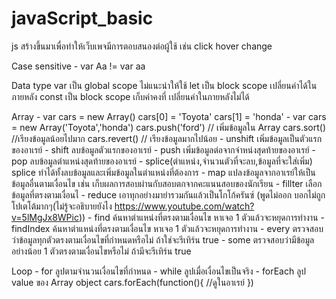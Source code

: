 # javaScript_basic
js สร้างขึ้นมาเพื่อทำให้เว็บเพจมีการตอบสนองต่อผู้ใช้ เช่น click hover change


Case sensitive 
    - var  Aa != var aa

Data type
    var เป็น global scope ไม่แนะนำให้ใช้
    let เป็น block scope เปลี่ยนค่าได้ในภายหลัง
    const เป็น block scope เก็บค่าคงที่ เปลี่ยนค่าในภายหลังไม่ได้

Array
    - var cars = new Array()
            cars[0] = 'Toyota'
            cars[1] = 'honda'
    - var cars = new Array('Toyota','honda')
        cars.push('ford') // เพิ่มข้อมูลใน Array
        cars.sort() //เรียงข้อมูลน้อยไปมาก
        cars.revert() // เรียงข้อมูลมากไปน้อย
    - unshift เพิ่มข้อมูลเป็นตัวแรกของอาเรย์
    - shift ลบข้อมูลตัวแรกของอาเรย์
    - push เพิ่มข้อมูลต่อจากจำหน่งสุดท้ายของอาเรย์
    - pop ลบข้อมูลตำแหน่งสุดท้ายของอาเรย์
    - splice(ตำแหน่ง,จำนวนตัวที่จะลบ,ข้อมูลที่จะใส่เพิ่ม) splice ทำได้ทั้งลบข้อมูลและเพิ่มข้อมูลในตำแหน่งที่ต้องการ
    - map แปลงข้อมูลจากอาเรย์ให้เป็นข้อมูลอื่นตามเงื่อนไข เช่น เก็บผลการสอบผ่านกับสอบตกจากคะแนนสอบของนักเรียน
    - fillter เลือกข้อมูลที่ตรงตามเงื่อนไ
    - reduce เอาทุกอย่างมายำรวมกันแล้วเป็นโกโก้ครันซ์ (พูดไม่ออก บอกไม่ถูก โปเตโต้มากๆ(ไม่รู้จะอธิบายยังไง https://www.youtube.com/watch?v=5lMgJx8WPic))
    - find ค้นหาตำแหน่งที่ตรงตามเงื่อนไข หาเจอ 1 ตัวแล้วจะหยุดการทำงาน
    - findIndex ค้นหาตำแหน่งที่ตรงตามเงื่อนไข หาเจอ 1 ตัวแล้วจะหยุดการทำงาน
    - every ตรวจสอบว่าข้อมูลทุกตัวตรงตามเงื่อนไขที่กำหนดหรือไม่ ถ้าใช่จะรีเทิร์น true
    - some ตรวจสอบว่ามีข้อมูลอย่างน้อย 1 ตัวตรงตามเงื่อนไขหรือไม่ ถ้ามีจะรีเทิร์น true

Loop
    - for ลูปตามจำนวนเงื่อนไขที่กำหนด
    - while ลูปเมื่อเงื่อนไขเป็นจริง
    - forEach ลูป value ของ Array object
        cars.forEach(function(){
            //ดูในอาเรย์ 
        })
